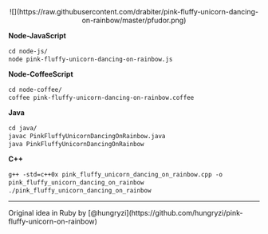 <center>
![](https://raw.githubusercontent.com/drabiter/pink-fluffy-unicorn-dancing-on-rainbow/master/pfudor.png)
</center>

**Node-JavaScript**

```
cd node-js/
node pink-fluffy-unicorn-dancing-on-rainbow.js
```

**Node-CoffeeScript**

```
cd node-coffee/
coffee pink-fluffy-unicorn-dancing-on-rainbow.coffee
```

**Java**

```
cd java/
javac PinkFluffyUnicornDancingOnRainbow.java
java PinkFluffyUnicornDancingOnRainbow
```

**C++**

```
g++ -std=c++0x pink_fluffy_unicorn_dancing_on_rainbow.cpp -o pink_fluffy_unicorn_dancing_on_rainbow
./pink_fluffy_unicorn_dancing_on_rainbow
```

<hr>
Original idea in Ruby by [@hungryzi](https://github.com/hungryzi/pink-fluffy-unicorn-on-rainbow)
